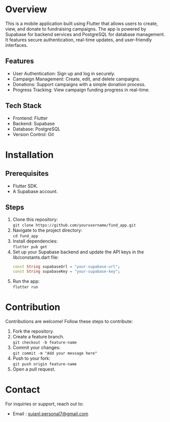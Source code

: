 # Overview

This is a mobile application built using Flutter that allows users to create, view, and donate to fundraising campaigns. The app is powered by Supabase for backend services and PostgreSQL for database management. It features secure authentication, real-time updates, and user-friendly interfaces.

## Features

- User Authentication: Sign up and log in securely.
- Campaign Management: Create, edit, and delete campaigns.
- Donations: Support campaigns with a simple donation process.
- Progress Tracking: View campaign funding progress in real-time.

## Tech Stack

- Frontend: Flutter
- Backend: Supabase
- Database: PostgreSQL
- Version Control: Git

# Installation

    
## Prerequisites

- Flutter SDK.
- A Supabase account.

## Steps

1. Clone this repository:  
    ```git clone https://github.com/yourusername/fund_app.git```
2.  Navigate to the project directory:  
    ```cd fund_app```
3. Install dependencies:  
    ```flutter pub get```
4. Set up your Supabase backend and update the API keys in the lib/constants.dart file:    
    ```dart
    const String supabaseUrl = "your-supabase-url";
    const String supabaseKey = "your-supabase-key";
5. Run the app:  
    ```flutter run```

# Contribution

Contributions are welcome! Follow these steps to contribute:

1. Fork the repository.
2. Create a feature branch.  
    ```git checkout -b feature-name```
3. Commit your changes:  
    ```git commit -m "Add your message here"```
4. Push to your fork:  
    ```git push origin feature-name```
5. Open a pull request.

# Contact

For inquiries or support, reach out to:

- Email : sujanl.personal7@gmail.com







